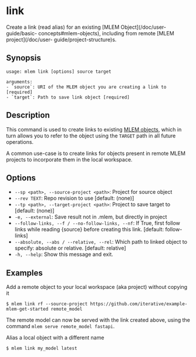 # link

Create a link (read alias) for an existing [MLEM Object](/doc/user-guide/basic-
concepts#mlem-objects), including from remote [MLEM project](/doc/user-
guide/project-structure)s.

## Synopsis

```usage
usage: mlem link [options] source target

arguments:
- `source`: URI of the MLEM object you are creating a link to [required]
- `target`: Path to save link object [required]
```

## Description

This command is used to create links to existing
[MLEM objects](/doc/user-guide/basic-concepts#mlem-objects), which in turn
allows you to refer to the object using the `TARGET` path in all future
operations.

A common use-case is to create links for objects present in remote MLEM projects
to incorporate them in the local workspace.

## Options

- `--sp <path>, --source-project <path>`: Project for source object
- `--rev TEXT`: Repo revision to use [default: (none)]
- `--tp <path>, --target-project <path>`: Project to save target to [default:
(none)]
- `-e, --external`: Save result not in .mlem, but directly in project
- `--follow-links, --f / --no-follow-links, --nf`: If True, first follow links
while reading {source} before creating this link. [default: follow-links]
- `--absolute, --abs / --relative, --rel`: Which path to linked object to
specify: absolute or relative. [default: relative]
- `-h, --help`: Show this message and exit.

## Examples

Add a remote object to your local workspace (aka project) without copying it

```cli
$ mlem link rf --source-project https://github.com/iterative/example-mlem-get-started remote_model
```

<admon type="tip">

The remote model can now be served with the link created above, using the
command `mlem serve remote_model fastapi`.

</admon>

Alias a local object with a different name

```cli
$ mlem link my_model latest
```
